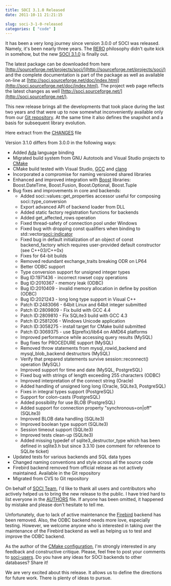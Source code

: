 ```yaml
---
title: SOCI 3.1.0 Released
date: 2011-10-11 21:21:15

slug: soci-3-1-0-released
categories: [ "code" ]
---
```


It has been a very long journey since version 3.0.0 of SOCI was released. Namely, it's been nearly three years. The [RERO](http://en.wikipedia.org/wiki/Release_early,_release_often) philosophy didn't quite kick in somehow, but the new [SOCI 3.1.0](https://sourceforge.net/mailarchive/message.php?msg_id=28213168) is finally out.


The latest package can be downloaded from here [http://sourceforge.net/projects/soci/](http://sourceforge.net/projects/soci/) and the complete documentation is part of the package as well as available on-line at [http://soci.sourceforge.net/doc/index.html](http://soci.sourceforge.net/doc/index.html). The project web page reflects the latest changes as well [http://soci.sourceforge.net/](http://soci.sourceforge.net/).


This new release brings all the developments that took place during the last two years and that were up to now somewhat inconveniently available only from our [Git repository](https://sourceforge.net/scm/?type=git&group_id=121480). At the same time it also defines the snapshot and a basis for subsequent library evolution.


Here extract from the [CHANGES](soci.git.sourceforge.net/git/gitweb.cgi?p=soci/soci;a=blob;f=src/CHANGES;hb=HEAD) file


Version 3.1.0 differs from 3.0.0 in the following ways:

* Added [Ada](http://en.wikipedia.org/wiki/Ada_%28programming_language%29) language binding
* Migrated build system from GNU Autotools and Visual Studio projects to [CMake](http://www.cmake.org)
* CMake build tested with Visual Studio, [GCC](http://gcc.gnu.org) and [clang](http://clang.llvm.org/)
* Incorporated a compromise for naming versioned shared libraries
* Enhanced and improved integration with [Boost](http://www.boost.org) libraries: Boost.DateTime, Boost.Fusion, Boost.Optional, Boost.Tuple
* Bug fixes and improvements in core and backends:
    * Added soci::values::get_properties accessor useful for composing soci::type_conversion
    * Export advanced API of backend loader from DLL
    * Added static factory registration functions for backends
    * Added get_affected_rows operation
    * Fixed thread-safety of connection pool under Windows
    * Fixed bug with dropping const qualifiers when binding to std::vector<soci::indicator>
    * Fixed bug in default initialization of an object of const backend_factory which requires user-provided default constructor (see C++03/C++0x)
    * Fixes for 64-bit builds
    * Removed redundant exchange_traits breaking ODR on LP64
    * Better ODBC support
    * Type conversion support for unsigned integer types
    * Bug ID:1971436 - incorrect rowset copy operations
    * Bug ID:2010367 - memory leak (ODBC)
    * Bug ID:2010409 - invalid memory allocation in define by position (ODBC)
    * Bug ID:2021243 - long long type support in Visual C++
    * Patch ID:2483066 - 64bit Linux and 64bit integer submitted
    * Patch ID:2809809 - Fix build with GCC 4.4
    * Patch ID:2809810 - Fix SQLite3 build with GCC 4.3
    * Patch ID:2581206 - Windows Unicode application
    * Patch ID:3058275 - install target for CMake build submitted
    * Patch ID:3069375 - use $(prefix)/lib64 on AMD64 platforms
    * Improved performance while accessing query results (MySQL)
    * Bug fixes for PROCEDURE support (MySQL)
    * Removed throw statements from mysql_rowid_backend and mysql_blob_backend destructors (MySQL)
    * Verify that prepared statements survive session::reconnect() operation (MySQL)
    * Improved support for time and date (MySQL, PostgreSQL)
    * Fixed bug with strings of length exceeding 255 characters (ODBC)
    * Improved interpretation of the connect string (Oracle)
    * Added handling of unsigned long long (Oracle, SQLite3, PostgreSQL)
    * Fixes in integral types support (PostgreSQL)
    * Support for colon-casts (PostgreSQL)
    * Added possibility for use BLOB (PostgreSQL)
    * Added support for connection property "synchronous=on|off" (SQLite3)
    * Improved BLOB data handling (SQLite3)
    * Improved boolean type support (SQLite3)
    * Session timeout support (SQLite3)
    * Improved tests clean-up (SQLite3)
    * Added missing typedef of sqlite3_destructor_type which has been defined in sqlite3.h but since 3.3.10 (see comment for reference to SQLite ticket)
* Updated tests for various backends and SQL data types
* Changed naming conventions and style across all the source code
* Firebird backend removed from official release as not actively maintained. Available in the Git repository
* Migrated from CVS to Git repository


On behalf of [SOCI Team](http://soci.sourceforge.net/people.html), I'd like to thank all users and contributors who actively helped us to bring the new release to the public. I have tried hard to list everyone in the [AUTHORS](soci.git.sourceforge.net/git/gitweb.cgi?p=soci/soci;a=blob;f=src/AUTHORS;hb=HEAD) file. If anyone has been omitted, it happened by mistake and please don't hesitate to tell me.


Unfortunately, due to lack of active maintenance the [Firebird](http://www.firebirdsql.org/) backend has been removed. Also, the ODBC backend needs more love, especially testing. However, we welcome anyone who is interested in taking over the maintenance of the Firebird backend as well as helping us to test and improve the ODBC backend.


As the author of the [CMake configuration](http://soci.sourceforge.net/doc/installation.html#cmake), I'm strongly interested in any feedback and constructive critique. Please, feel free to post your comments to [soci-users](https://sourceforge.net/mail/?group_id=121480). Do you have any ideas for SOCI backends to other databases? Share it!


We are very excited about this release. It allows us to define the directions for future work. There is plenty of ideas to pursue.
